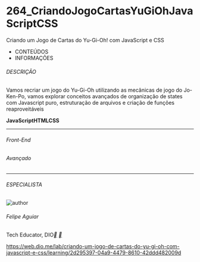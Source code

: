 # 264_CriandoJogoCartasYuGiOhJavaScriptCSS
 Criando um Jogo de Cartas do Yu-Gi-Oh! com JavaScript e CSS



- CONTEÚDOS
- INFORMAÇÕES

###### DESCRIÇÃO

Vamos recriar um jogo do Yu-Gi-Oh utilizando as mecânicas de jogo do Jo-Ken-Po, vamos explorar conceitos avançados de organização de states com Javascript puro, estruturação de arquivos e criação de funções reaproveitáveis

**JavaScript****HTML****CSS**

------

###### Front-End

###### Avançado

------

###### ESPECIALISTA

![author](https://hermes.dio.me/users/author/photos/e0aa7c57-89e3-41ff-a60b-09dc7a9bc6e9.jpg)

###### Felipe Aguiar

Tech Educator, DIO[**](https://www.linkedin.com/in/felipe-aguiar-047/) [**](https://github.com/felipeAguiarCode)



https://web.dio.me/lab/criando-um-jogo-de-cartas-do-yu-gi-oh-com-javascript-e-css/learning/2d295397-04a9-4479-8610-42ddd482009d


